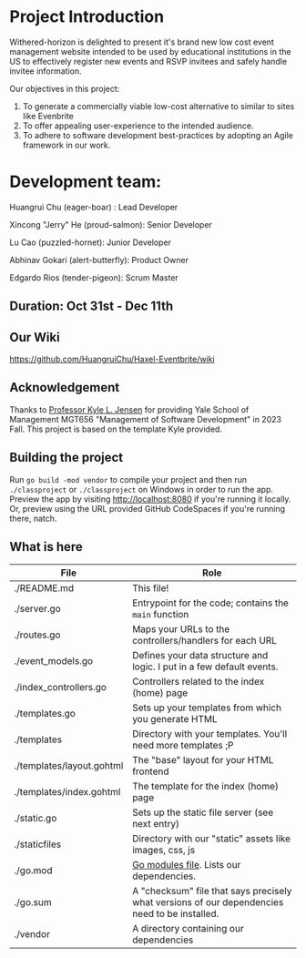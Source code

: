 # Project Introduction

Withered-horizon is delighted to present it's brand new low cost event management website intended to be used by educational institutions in the US to effectively register new events and RSVP invitees and safely handle invitee information. 

Our objectives in this project:

1) To generate a commercially viable low-cost alternative to similar to sites like Evenbrite
2) To offer appealing user-experience to the intended audience.
3) To adhere to software development best-practices by adopting an Agile framework in our work. 


# Development team:

Huangrui Chu (eager-boar) : Lead Developer

Xincong "Jerry" He (proud-salmon): Senior Developer

Lu Cao (puzzled-hornet): Junior Developer

Abhinav Gokari (alert-butterfly): Product Owner

Edgardo Rios (tender-pigeon): Scrum Master

## Duration: Oct 31st - Dec 11th

## Our Wiki

https://github.com/HuangruiChu/Haxel-Eventbrite/wiki

## Acknowledgement
Thanks to [Professor Kyle L. Jensen](https://github.com/kljensen) for providing Yale School of Management  MGT656 "Management of Software Development" in 2023 Fall. This project is based on the template Kyle provided.
## Building the project
Run `go build -mod vendor` to compile your project and then
run `./classproject` or `./classproject` on Windows
in order to run the app. Preview the app by visiting
[http://localhost:8080](http://localhost:8080) if you're
running it locally. Or, preview using the URL provided
GitHub CodeSpaces if you're running there, natch.

## What is here

| File                      | Role                                                                                                                      |
| ------------------------- | ------------------------------------------------------------------------------------------------------------------------- |
| ./README.md               | This file!                                                                                                                |
| ./server.go               | Entrypoint for the code; contains the `main` function                                                                     |
| ./routes.go               | Maps your URLs to the controllers/handlers for each URL                                                                   |
| ./event_models.go         | Defines your data structure and logic. I put in a few default events.                                                     |
| ./index_controllers.go    | Controllers related to the index (home) page                                                                              |
| ./templates.go            | Sets up your templates from which you generate HTML                                                                       |
| ./templates               | Directory with your templates. You'll need more templates ;P                                                              |
| ./templates/layout.gohtml | The "base" layout for your HTML frontend                                                                                  |
| ./templates/index.gohtml  | The template for the index (home) page                                                                                    |
| ./static.go               | Sets up the static file server (see next entry)                                                                           |
| ./staticfiles             | Directory with our "static" assets like images, css, js                                                                   |
| ./go.mod                  | [Go modules file](https://www.kablamo.com.au/blog/2018/12/10/just-tell-me-how-to-use-go-modules). Lists our dependencies. |
| ./go.sum                  | A "checksum" file that says precisely what versions of our dependencies need to be installed.                             |
| ./vendor                  | A directory containing our dependencies                                                                                   |
